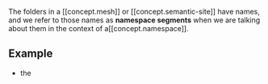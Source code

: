 
The folders in a [[concept.mesh]] or [[concept.semantic-site]] have names,
and we refer to those names as **namespace segments** when we are talking about
them in the context of a[[concept.namespace]].

## Example

- the
